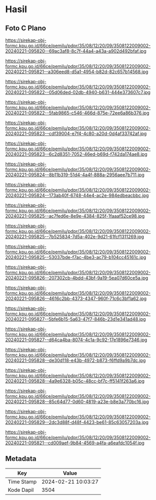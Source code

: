 # Hasil

## Foto C Plano

https://sirekap-obj-formc.kpu.go.id/66ce/pemilu/pdpr/35/08/12/20/09/3508122009002-20240221-095820--69ac3af8-8c7f-44a4-a43a-a902d492bfaf.jpg

https://sirekap-obj-formc.kpu.go.id/66ce/pemilu/pdpr/35/08/12/20/09/3508122009002-20240221-095821--a306eed8-d5a1-4954-b82d-82c657b14568.jpg

https://sirekap-obj-formc.kpu.go.id/66ce/pemilu/pdpr/35/08/12/20/09/3508122009002-20240221-095822--05d06ded-02db-4940-b631-444e373607c7.jpg

https://sirekap-obj-formc.kpu.go.id/66ce/pemilu/pdpr/35/08/12/20/09/3508122009002-20240221-095822--5fab9865-c546-466d-875e-72ee6a86b376.jpg

https://sirekap-obj-formc.kpu.go.id/66ce/pemilu/pdpr/35/08/12/20/09/3508122009002-20240221-095823--cdf39004-e7f4-4c80-a20d-0d4af33742af.jpg

https://sirekap-obj-formc.kpu.go.id/66ce/pemilu/pdpr/35/08/12/20/09/3508122009002-20240221-095823--6c2d8351-7052-46ed-b69d-f742da174ae8.jpg

https://sirekap-obj-formc.kpu.go.id/66ce/pemilu/pdpr/35/08/12/20/09/3508122009002-20240221-095824--8b11b319-51d4-4a4f-888a-2956aee7b711.jpg

https://sirekap-obj-formc.kpu.go.id/66ce/pemilu/pdpr/35/08/12/20/09/3508122009002-20240221-095824--173ab40f-6748-44e4-ac2e-984edbeacbbc.jpg

https://sirekap-obj-formc.kpu.go.id/66ce/pemilu/pdpr/35/08/12/20/09/3508122009002-20240221-095825--ac7fed6e-8e9e-4384-825f-1faaaf52ce98.jpg

https://sirekap-obj-formc.kpu.go.id/66ce/pemilu/pdpr/35/08/12/20/09/3508122009002-20240221-095825--7b525834-7d5a-402e-9d21-61fcf1311269.jpg

https://sirekap-obj-formc.kpu.go.id/66ce/pemilu/pdpr/35/08/12/20/09/3508122009002-20240221-095825--53037bde-f7ac-4be3-ac79-b104cc45161c.jpg

https://sirekap-obj-formc.kpu.go.id/66ce/pemilu/pdpr/35/08/12/20/09/3508122009002-20240221-095826--207302cb-4bdd-43bf-9a19-5ea07d60ce5a.jpg

https://sirekap-obj-formc.kpu.go.id/66ce/pemilu/pdpr/35/08/12/20/09/3508122009002-20240221-095826--4616c2bb-4373-4347-960f-71c6c3bf1a62.jpg

https://sirekap-obj-formc.kpu.go.id/66ce/pemilu/pdpr/35/08/12/20/09/3508122009002-20240221-095827--5bfe6b15-5a63-47f7-846b-23d1e341ad48.jpg

https://sirekap-obj-formc.kpu.go.id/66ce/pemilu/pdpr/35/08/12/20/09/3508122009002-20240221-095827--d64ca4ba-8074-4c1a-9c92-17e1896e7346.jpg

https://sirekap-obj-formc.kpu.go.id/66ce/pemilu/pdpr/35/08/12/20/09/3508122009002-20240221-095828--de30d118-e43b-4972-b873-f6ffd9a9b7dc.jpg

https://sirekap-obj-formc.kpu.go.id/66ce/pemilu/pdpr/35/08/12/20/09/3508122009002-20240221-095828--4a9e6328-b05c-48cc-bf7c-ff5141f263a6.jpg

https://sirekap-obj-formc.kpu.go.id/66ce/pemilu/pdpr/35/08/12/20/09/3508122009002-20240221-095828--85c64d77-0d60-4819-a23e-b8e3a770bc16.jpg

https://sirekap-obj-formc.kpu.go.id/66ce/pemilu/pdpr/35/08/12/20/09/3508122009002-20240221-095829--2dc3d88f-d48f-4423-be61-85c63057203a.jpg

https://sirekap-obj-formc.kpu.go.id/66ce/pemilu/pdpr/35/08/12/20/09/3508122009002-20240221-095821--cd009aef-9b84-4569-a4fa-a6eafdc1054f.jpg


## Metadata

| Key        | Value               |
| ---------- | ------------------- |
| Time Stamp | 2024-02-21 10:03:27 |
| Kode Dapil | 3504                |



